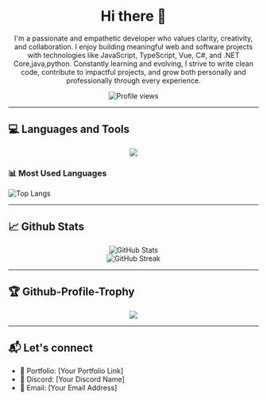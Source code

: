 <h1 align="center">Hi there 👋</h1>

<p align="center">
I'm a passionate and empathetic developer who values clarity, creativity, and collaboration. I enjoy building meaningful web and software projects with technologies like JavaScript, TypeScript, Vue, C#, and .NET Core,java,python. Constantly learning and evolving, I strive to write clean code, contribute to impactful projects, and grow both personally and professionally through every experience.
</p>


<p align="center">
  <img src="https://komarev.com/ghpvc/?username=PhyoKhantKyaw-coding&style=flat-square&color=blue" alt="Profile views" />
</p>

---

## 💻 Languages and Tools

<p align="center">
  <img src="https://skillicons.dev/icons?i=dotnet,js,ts,react,java,python,bootstrap,tailwind,vue,css,csharp" />
</p>

### 📊 Most Used Languages

![Top Langs](https://github-readme-stats.vercel.app/api/top-langs/?username=PhyoKhantKyaw-coding&layout=compact&theme=radical)

---

## 📈 Github Stats

<div align="center">

![GitHub Stats](https://github-readme-stats.vercel.app/api?username=PhyoKhantKyaw-coding&show_icons=true&theme=radical)
<br>
![GitHub Streak](https://github-readme-streak-stats.herokuapp.com?user=PhyoKhantKyaw-coding&theme=radical&date_format=M%20j%5B%2C%20Y%5D)

</div>

---

## 🏆 Github-Profile-Trophy

<p align="center">
  <img src="https://github-profile-trophy.vercel.app/?username=PhyoKhantKyaw-coding&theme=radical&no-frame=true&margin-w=15&column=7" />
</p>

---

## 📬 Let's connect

- 💼 Portfolio: [Your Portfolio Link]
- 💬 Discord: [Your Discord Name]
- 📧 Email: [Your Email Address]

<!---
PhyoKhantKyaw-coding/PhyoKhantKyaw-coding is a ✨ special ✨ repository because its `README.md` (this file) appears on your GitHub profile.
You can click the Preview link to take a look at your changes.
--->

